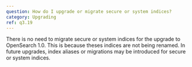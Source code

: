 ```yaml
---
question: How do I upgrade or migrate secure or system indices?
category: Upgrading
ref: q3.19
---
```

There is no need to migrate secure or system indices for the upgrade to OpenSearch 1.0. This is because theses indices are not being renamed. In future upgrades, index aliases or migrations may be introduced for secure or system indices.
